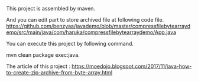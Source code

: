 This project is assembled by maven.

And you can edit part to store archived file at following code file.
https://github.com/benzyaa/javademo/blob/master/compressfilebytearraydemo/src/main/java/com/haruka/compressfilebytearraydemo/App.java

You can execute this project by following command.

mvn clean package exec:java.

The article of this project : https://moedojo.blogspot.com/2017/11/java-how-to-create-zip-archive-from-byte-array.html
